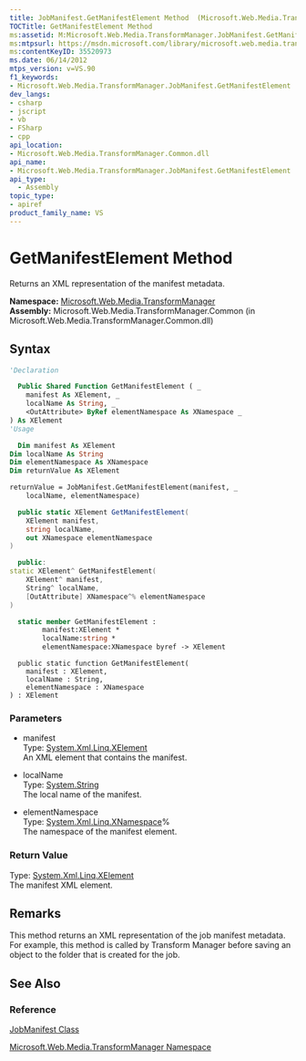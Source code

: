 ```yaml
---
title: JobManifest.GetManifestElement Method  (Microsoft.Web.Media.TransformManager)
TOCTitle: GetManifestElement Method
ms:assetid: M:Microsoft.Web.Media.TransformManager.JobManifest.GetManifestElement(System.Xml.Linq.XElement,System.String,System.Xml.Linq.XNamespace@)
ms:mtpsurl: https://msdn.microsoft.com/library/microsoft.web.media.transformmanager.jobmanifest.getmanifestelement(v=VS.90)
ms:contentKeyID: 35520973
ms.date: 06/14/2012
mtps_version: v=VS.90
f1_keywords:
- Microsoft.Web.Media.TransformManager.JobManifest.GetManifestElement
dev_langs:
- csharp
- jscript
- vb
- FSharp
- cpp
api_location:
- Microsoft.Web.Media.TransformManager.Common.dll
api_name:
- Microsoft.Web.Media.TransformManager.JobManifest.GetManifestElement
api_type:
  - Assembly
topic_type:
- apiref
product_family_name: VS
---
```


# GetManifestElement Method

Returns an XML representation of the manifest metadata.

**Namespace:**  [Microsoft.Web.Media.TransformManager](microsoft-web-media-transformmanager-namespace.md)  
**Assembly:**  Microsoft.Web.Media.TransformManager.Common (in Microsoft.Web.Media.TransformManager.Common.dll)

## Syntax

```vb
'Declaration

  Public Shared Function GetManifestElement ( _
    manifest As XElement, _
    localName As String, _
    <OutAttribute> ByRef elementNamespace As XNamespace _
) As XElement
'Usage

  Dim manifest As XElement
Dim localName As String
Dim elementNamespace As XNamespace
Dim returnValue As XElement

returnValue = JobManifest.GetManifestElement(manifest, _
    localName, elementNamespace)
```

```csharp
  public static XElement GetManifestElement(
    XElement manifest,
    string localName,
    out XNamespace elementNamespace
)
```

```cpp
  public:
static XElement^ GetManifestElement(
    XElement^ manifest,
    String^ localName,
    [OutAttribute] XNamespace^% elementNamespace
)
```

``` fsharp
  static member GetManifestElement :
        manifest:XElement *
        localName:string *
        elementNamespace:XNamespace byref -> XElement
```

```jscript
  public static function GetManifestElement(
    manifest : XElement,
    localName : String,
    elementNamespace : XNamespace
) : XElement
```

### Parameters

  - manifest  
    Type: [System.Xml.Linq.XElement](https://msdn.microsoft.com/library/bb340098)  
    An XML element that contains the manifest.  

<!-- end list -->

  - localName  
    Type: [System.String](https://msdn.microsoft.com/library/s1wwdcbf)  
    The local name of the manifest.  

<!-- end list -->

  - elementNamespace  
    Type: [System.Xml.Linq.XNamespace](https://msdn.microsoft.com/library/bb291898)%  
    The namespace of the manifest element.  

### Return Value

Type: [System.Xml.Linq.XElement](https://msdn.microsoft.com/library/bb340098)  
The manifest XML element.  

## Remarks

This method returns an XML representation of the job manifest metadata. For example, this method is called by Transform Manager before saving an object to the folder that is created for the job.

## See Also

### Reference

[JobManifest Class](jobmanifest-class-microsoft-web-media-transformmanager.md)

[Microsoft.Web.Media.TransformManager Namespace](microsoft-web-media-transformmanager-namespace.md)
